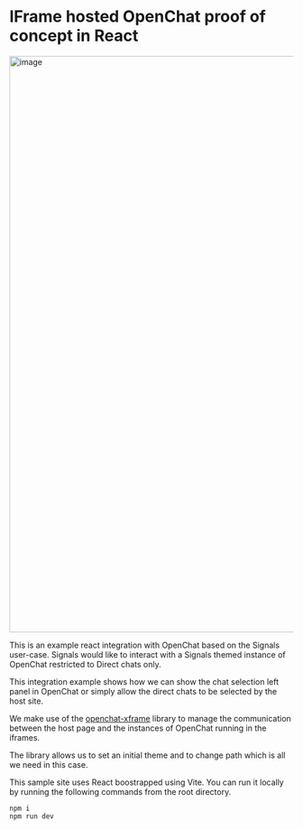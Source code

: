 # IFrame hosted OpenChat proof of concept in React

<img width="1021" alt="image" src="https://github.com/open-chat-labs/signals-integration/assets/86620/83f2f2f1-2d33-4733-b88e-c147dfef8cee">


This is an example react integration with OpenChat based on the Signals user-case. Signals would like to interact with a Signals themed instance of OpenChat restricted to Direct chats only.

This integration example shows how we can show the chat selection left panel in OpenChat or simply allow the direct chats to be selected by the host site.

We make use of the [openchat-xframe](https://github.com/open-chat-labs/openchat-xframe) library to manage the communication between the host page and the instances of OpenChat running in the iframes.

The library allows us to set an initial theme and to change path which is all we need in this case.

This sample site uses React boostrapped using Vite. You can run it locally by running the following commands from the root directory.

```
npm i
npm run dev
```
